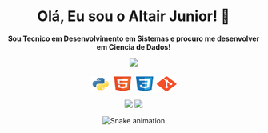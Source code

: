 <div>
  
  <h1 align="center">
    Olá, Eu sou o Altair Junior! 🤙
  </h1>
  
  <p align="center">
    <b>Sou Tecnico em Desenvolvimento em Sistemas e procuro me desenvolver em Ciencia de Dados!</b>
  </p>
  
</div>

<div align="center">
  <a href="https://github.com/AllxJS">
    <img height="200em" src="https://github-readme-stats.vercel.app/api?username=AllxJS&count_private=true&include_all_commits=true&show_icons=true&theme=merko&hide_border=false&show_owner=true"/>
  </a>
</div>

<div align="center" valign="top"><br>
  <img align="center" alt="Python" height="30" width="40" src="https://raw.githubusercontent.com/devicons/devicon/master/icons/python/python-original.svg">
  <img align="center" alt="HTML" height="30" width="40" src="https://raw.githubusercontent.com/devicons/devicon/master/icons/html5/html5-original.svg">
  <img align="center" alt="CSS" height="30" width="40" src="https://raw.githubusercontent.com/devicons/devicon/master/icons/css3/css3-original.svg">
  <img align="center" alt="git" height="30" width="40" src="https://raw.githubusercontent.com/devicons/devicon/master/icons/git/git-original.svg">
</div><br>

<div align="center">
  <a href="https://www.linkedin.com/in/altair-santos-1975b3148/" target="_blank"><img src="https://img.shields.io/badge/-LinkedIn-%230077B5?style=for-the-badge&logo=linkedin&logoColor=white" target="_blank"></a> 
  <a href="altair.santos1337@gmail.com"><img src="https://img.shields.io/badge/-Gmail-%23333?style=for-the-badge&logo=gmail&logoColor=white" target="_blank"></a>
</div>

<div align="center">

  ![Snake animation](https://github.com/danielbped/danielbped/blob/output/github-contribution-grid-snake.svg)
  
</div>
